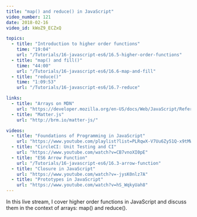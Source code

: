 ```yaml
---
title: "map() and reduce() in JavaScript"
video_number: 121
date: 2018-02-16
video_id: kWoZ9_ECZxQ

topics:
  - title: "Introduction to higher order functions"
    time: "19:04"
    url: "/Tutorials/16-javascript-es6/16.5-higher-order-functions"
  - title: "map() and fill()"
    time: "44:00"
    url: "/Tutorials/16-javascript-es6/16.6-map-and-fill"
  - title: "reduce()"
    time: "1:09:53"
    url: "/Tutorials/16-javascript-es6/16.7-reduce"

links:
  - title: "Arrays on MDN"
    url: "https://developer.mozilla.org/en-US/docs/Web/JavaScript/Reference/Global_Objects/Array"
  - title: "Matter.js"
    url: "http://brm.io/matter-js/"

videos:
  - title: "Foundations of Programming in JavaScript"
    url: "https://www.youtube.com/playlist?list=PLRqwX-V7Uu6Zy51Q-x9tMWIv9cueOFTFA"
  - title: "CircleCI: Unit Testing and CI"
    url: "https://www.youtube.com/watch?v=CB7vnoXI0pE"
  - title: "ES6 Arrow Function"
    url: "/Tutorials/16-javascript-es6/16.3-arrow-function"
  - title: "Closure in JavaScript"
    url: "https://www.youtube.com/watch?v=-jysK0nlz7A"
  - title: "Prototypes in JavaScript"
    url: "https://www.youtube.com/watch?v=hS_WqkyUah8"
---
```


In this live stream, I cover higher order functions in JavaScript and discuss them in the context of arrays: map() and reduce().
